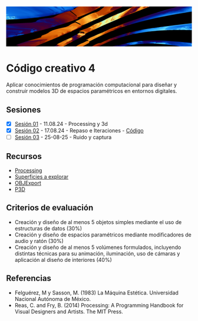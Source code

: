 ![portada](https://raw.githubusercontent.com/EmilioOcelotl/cc2-2024-1/main/img/banner.png)

# Código creativo 4 

Aplicar conocimientos de programación computacional para diseñar y construir modelos 3D de espacios paramétricos en entornos digitales.

## Sesiones 

- [x] [Sesión 01](https://github.com/EmilioOcelotl/cc4-2024-1/blob/main/doc/s01.md) - 11.08.24 - Processing y 3d
- [x] [Sesión 02](https://github.com/EmilioOcelotl/cc4-2024-1/blob/main/doc/s02.md) - 17.08.24 - Repaso e Iteraciones - [Código](https://gist.github.com/EmilioOcelotl/15e090467708f1b4e00da677370909e7)
- [ ] [Sesión 03](https://github.com/EmilioOcelotl/cc4-2024-1/blob/main/doc/s03.md) - 25-08-25 - Ruido y captura 

## Recursos 

- [Processing](https://processing.org/)
- [Superficies a explorar](https://mathworld.wolfram.com/topics/Surfaces.html)
- [OBJExport](https://n-e-r-v-o-u-s.com/tools/obj/)
- [P3D](https://processing.org/tutorials/p3d)

## Criterios de evaluación

- Creación y diseño de al menos 5 objetos simples mediante el uso de estructuras de datos (30%)
- Creación y diseño de espacios paramétricos mediante modificadores de audio y ratón (30%)
- Creación y diseño de al menos 5 volúmenes formulados, incluyendo distintas técnicas para su animación, iluminación,  uso de cámaras y aplicación al diseño de interiores  (40%) 


## Referencias

- Felguérez, M y Sasson, M. (1983) La Máquina Estética. Universidad Nacional Autónoma de México.
- Reas, C. and Fry, B. (2014) Processing: A Programming Handbook for Visual Designers and Artists. The MIT Press.









